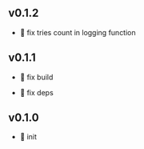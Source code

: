 ## v0.1.2

* 🐞 fix tries count in logging function

## v0.1.1

* 🐞 fix build

* 🐞 fix deps

## v0.1.0

* 🐣 init
